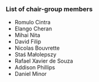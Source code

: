 ### List of chair-group members

- Romulo Cintra
- Elango Cheran
- Mihai Nita
- David Filip
- Nicolas Bouvrette
- Staś Małolepszy
- Rafael Xavier de Souza
- Addison Phillips
- Daniel Minor
